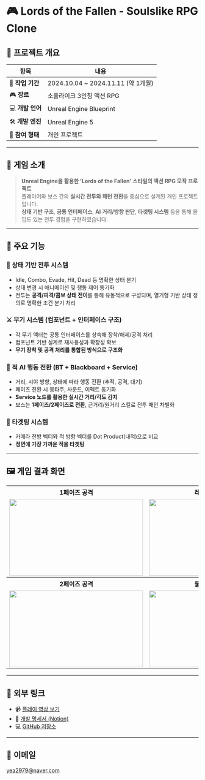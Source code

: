 # 🎮 Lords of the Fallen - Soulslike RPG Clone

## 📌 프로젝트 개요

| 항목 | 내용 |
| --- | --- |
| 📅 **작업 기간** | 2024.10.04 ~ 2024.11.11 (약 1개월) |
| 🎮 **장르** | 소울라이크 3인칭 액션 RPG |
| 💻 **개발 언어** | Unreal Engine Blueprint |
| 🛠️ **개발 엔진** | Unreal Engine 5 |
| 👤 **참여 형태** | 개인 프로젝트 |

---

## 🧠 게임 소개

> **Unreal Engine을 활용한 'Lords of the Fallen' 스타일의 액션 RPG 모작 프로젝트**  
플레이어와 보스 간의 **실시간 전투와 패턴 전환**을 중심으로 설계된 개인 프로젝트입니다.  
**상태 기반 구조**, **공통 인터페이스**, **AI 거리/방향 판단**, **타겟팅 시스템** 등을 통해 몰입도 있는 전투 경험을 구현하였습니다.

---

## 🧩 주요 기능

### 🧱 상태 기반 전투 시스템
- Idle, Combo, Evade, Hit, Dead 등 명확한 상태 분기
- 상태 변경 시 애니메이션 및 행동 제어 동기화
- 전투는 **공격/피격/콤보 상태 전이**를 통해 유동적으로 구성되며, 열거형 기반 상태 정의로 명확한 조건 분기 처리

### ⚔️ 무기 시스템 (컴포넌트 + 인터페이스 구조)
- 각 무기 액터는 공통 인터페이스를 상속해 장착/해제/공격 처리
- 컴포넌트 기반 설계로 재사용성과 확장성 확보
- **무기 장착 및 공격 처리를 통합된 방식으로 구조화**

### 🤖 적 AI 행동 전환 (BT + Blackboard + Service)
- 거리, 시야 방향, 상태에 따라 행동 전환 (추적, 공격, 대기)
- 페이즈 전환 시 몽타주, 사운드, 이펙트 동기화
- **Service 노드를 활용한 실시간 거리/각도 감지**
- 보스는 **1페이즈/2페이즈로 전환**, 근거리/원거리 스킬로 전투 패턴 차별화

### 🎯 타겟팅 시스템
- 카메라 전방 벡터와 적 방향 벡터를 Dot Product(내적)으로 비교
- **정면에 가장 가까운 적을 타겟팅**

---

## 🖼️ 게임 결과 화면

<table>
  <tr>
    <th>1페이즈 공격</th>
    <th>레이저 패턴 공격</th>
  </tr>
  <tr>
    <td><img src="https://github.com/user-attachments/assets/c3be53a4-f19a-4a5d-add0-489d651bbf31" width="350px" height="200px"></td>
    <td><img src="https://github.com/user-attachments/assets/004d6c79-ca0d-44b1-ad24-fb4c02b3c2f8" width="350px" height="200px"></td>
  </tr>
  <tr>
    <th>2페이즈 공격</th>
    <th>불덩이 낙하 공격</th>
  </tr>
  <tr>
    <td><img src="https://github.com/user-attachments/assets/e2861502-6cbe-47a5-ac4a-87909853a165" width="350px" height="200px"></td>
    <td><img src="https://github.com/user-attachments/assets/9decf6e7-19be-458d-9016-51e67e190f75" width="350px" height="200px"></td>
  </tr>
</table>

---

## 🔗 외부 링크

- 📹 [플레이 영상 보기](https://youtu.be/Na-bHM61pRQ)  
- 📄 [개발 명세서 (Notion)](https://melted-part-f0c.notion.site/Load-Of-Fallen-1dc924ed3149803bac73d3a4e054791f?pvs=4)  
- 💻 [GitHub 저장소](https://github.com/YEAHWA1010/Lords-of-the-Fallen)

---

## 📧 이메일

yea2979@naver.com
